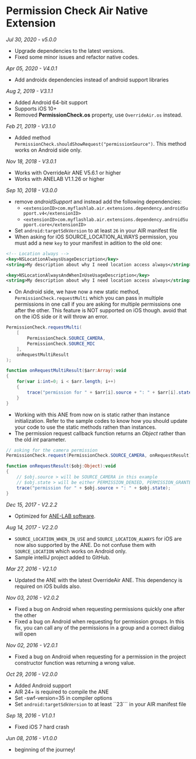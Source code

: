 # Permission Check Air Native Extension

*Jul 30, 2020 - v5.0.0*
- Upgrade dependencies to the latest versions.
- Fixed some minor issues and refactor native codes.

*Apr 05, 2020 - V4.0.1*
- Add androidx dependencies instead of android support libraries

*Aug 2, 2019 - V3.1.1*
- Added Android 64-bit support
- Supports iOS 10+
- Removed **PermissionCheck.os** property, use ```OverrideAir.os``` instead.

*Feb 21, 2019 - V3.1.0*
- Added method ```PermissionCheck.shouldShowRequest("permissionSource")```. This method works on Android side only.

*Nov 18, 2018 - V3.0.1*
- Works with OverrideAir ANE V5.6.1 or higher
- Works with ANELAB V1.1.26 or higher

*Sep 10, 2018 - V3.0.0*
- remove *androidSupport* and instead add the following dependencies:
  - `<extensionID>com.myflashlab.air.extensions.dependency.androidSupport.v4</extensionID>`
  - `<extensionID>com.myflashlab.air.extensions.dependency.androidSupport.core</extensionID>`
- Set `android:targetSdkVersion` to at least `26` in your AIR manifest file
- When asking for iOS SOURCE_LOCATION_ALWAYS permission, you must add a new `key` to your manifest in adition to the old one:
```xml
<!-- Location always -->
<key>NSLocationAlwaysUsageDescription</key>
<string>My description about why I need location access always</string>

<key>NSLocationAlwaysAndWhenInUseUsageDescription</key>
<string>My description about why I need location access always</string>
```
* On Android side, we have now a new static method, ```PermissionCheck.requestMulti``` which you can pass in multiple permissions in one call if you are asking for multiple permissions one after the other. This feature is NOT supported on iOS though. avoid that on the iOS side or it will throw an error.
```actionscript
PermissionCheck.requestMulti(
    [
        PermissionCheck.SOURCE_CAMERA,
        PermissionCheck.SOURCE_MIC
    ],
    onRequestMultiResult
);

function onRequestMultiResult($arr:Array):void
{
	for(var i:int=0; i < $arr.length; i++)
	{
		trace("permission for " + $arr[i].source + ": " + $arr[i].state);
	}
}
```

* Working with this ANE from now on is static rather than instance initialization. Refer to the sample codes to know how you should update your code to use the static methods rathen than instances.
* The permission request callback function returns an *Object* rather than the old *int* parameter.
```actionscript
// asking for the camera permission
PermissionCheck.request(PermissionCheck.SOURCE_CAMERA, onRequestResult);

function onRequestResult($obj:Object):void
{
    // $obj.source > will be SOURCE_CAMERA in this example
    // $obj.state > will be either PERMISSION_DENIED, PERMISSION_GRANTED or PERMISSION_OS_ERR
	trace("permission for " + $obj.source + ": " + $obj.state);
}
```

*Dec 15, 2017 - V2.2.2*
- Optimized for [ANE-LAB software](https://github.com/myflashlab/ANE-LAB).

*Aug 14, 2017 - V2.2.0*
- `SOURCE_LOCATION_WHEN_IN_USE` and `SOURCE_LOCATION_ALWAYS` for iOS are now also supported by the ANE. Do not confuse them with `SOURCE_LOCATION` which works on Android only.
- Sample intelliJ project added to GitHub.

*Mar 27, 2016 - V2.1.0*
- Updated the ANE with the latest OverrideAir ANE. This dependency is required on iOS builds also.

*Nov 03, 2016 - V2.0.2*
- Fixed a bug on Android when requesting permissions quickly one after the other
- Fixed a bug on Android when requesting for permission groups. In this fix, you can call any of the permissions in a group and a correct dialog will open

*Nov 02, 2016 - V2.0.1*
- Fixed a bug on Android when requesting for a permission in the project constructor function was returning a wrong value.

*Oct 29, 2016 - V2.0.0*
- Added Android support
- AIR 24+ is required to compile the ANE
- Set -swf-version=35 in compiler options
- Set ```android:targetSdkVersion``` to at least ``23``` in your AIR manifest file

*Sep 18, 2016 - V1.0.1*
- Fixed iOS 7 hard crash

*Jun 08, 2016 - V1.0.0*
- beginning of the journey!
